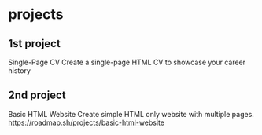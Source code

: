 # projects

## 1st project
Single-Page CV
Create a single-page HTML CV to showcase your career history

## 2nd project 
Basic HTML Website
Create simple HTML only website with multiple pages.
https://roadmap.sh/projects/basic-html-website

